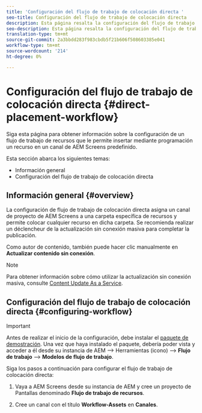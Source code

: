 ```yaml
---
title: 'Configuración del flujo de trabajo de colocación directa '
seo-title: Configuración del flujo de trabajo de colocación directa
description: Esta página resalta la configuración del flujo de trabajo de colocación directa.
seo-description: Esta página resalta la configuración del flujo de trabajo de colocación directa.
translation-type: tm+mt
source-git-commit: 2a3bbdd283f983cbdb5f21b606f508603385e041
workflow-type: tm+mt
source-wordcount: '214'
ht-degree: 0%

---
```



# Configuración del flujo de trabajo de colocación directa {#direct-placement-workflow}

Siga esta página para obtener información sobre la configuración de un flujo de trabajo de recursos que le permite insertar mediante programación un recurso en un canal de AEM Screens predefinido.

Esta sección abarca los siguientes temas:

* Información general
* Configuración del flujo de trabajo de colocación directa

## Información general {#overview}

La configuración de flujo de trabajo de colocación directa asigna un canal de proyecto de AEM Screens a una carpeta específica de recursos y permite colocar cualquier recurso en dicha carpeta. Se recomienda realizar un déclencheur de la actualización sin conexión masiva para completar la publicación.

Como autor de contenido, también puede hacer clic manualmente en **Actualizar contenido sin conexión**.

>[!NOTE]
>
>Para obtener información sobre cómo utilizar la actualización sin conexión masiva, consulte [Content Update As a Service](/help/user-guide/content-update-as-a-service.md).

## Configuración del flujo de trabajo de colocación directa {#configuring-workflow}

>[!IMPORTANT]
>
>Antes de realizar el inicio de la configuración, debe instalar el [paquete de demostración](https://github.com/godanny86/screens-demo/releases/download/v.0.0.1/screens-demo.all-1.0-SNAPSHOT.zip). Una vez que haya instalado el paquete, debería poder vista y acceder a él desde su instancia de AEM —> Herramientas (icono) —> **Flujo de trabajo** —> **Modelos de flujo de trabajo**.

Siga los pasos a continuación para configurar el flujo de trabajo de colocación directa:

1. Vaya a AEM Screens desde su instancia de AEM y cree un proyecto de Pantallas denominado **Flujo de trabajo de recursos**.

1. Cree un canal con el título **Workflow-Assets** en **Canales**.

